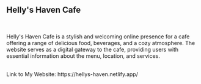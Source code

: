 <h2>Helly's Haven Cafe</h2>
<br>
<p>Helly's Haven Cafe is a stylish and welcoming online presence for a cafe offering a range of delicious food, beverages, and a cozy atmosphere. The website serves as a digital gateway to the cafe, providing users with essential information about the menu, location, and services.</p>
<br>
Link to My Website: https://hellys-haven.netlify.app/
